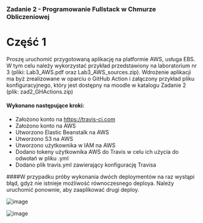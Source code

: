 ### Zadanie 2 - Programowanie Fullstack w Chmurze Obliczeniowej

# Część 1

Proszę uruchomić przygotowaną aplikację na platformie AWS, usługa EBS. W tym celu należy
wykorzystać przykład przedstawiony na laboratorium nr 3 (pliki: Lab3_AWS.pdf oraz
Lab3_AWS_sources.zip).
Wdrożenie aplikacji ma byż zrealizowane w oparciu o GitHub Action i załączony przykład pliku
konfiguracyjnego, który jest dostępny na moodle w katalogu Zadanie 2 (plik: zad2_GHActions.zip)

#### Wykonano następujące kroki:
- Założono konto na https://travis-ci.com
- Założono konto na AWS
- Utworzono Elastic Beanstalk na AWS
- Utworzono S3 na AWS
- Utworzono użytkownika w IAM na AWS
- Dodano tokeny użytkownika AWS do Travis w celu ich użycia do odwołań w pliku .yml
- Dodano plik travis.yml zawierający konfigurację Travisa

####W przypadku próby wykonania dwóch deploymentów na raz wystąpi błąd, gdyż nie istnieje możliwość równoczesnego deploya. Należy uruchomić ponownie, aby zaaplikować drugi deploy.

![image](https://user-images.githubusercontent.com/62160228/172723327-de31401c-2f60-40da-bf9f-db5f7d44958d.png)

![image](https://user-images.githubusercontent.com/62160228/172723948-a1364611-5174-4ced-aa3c-1f5dd93c06cf.png)


